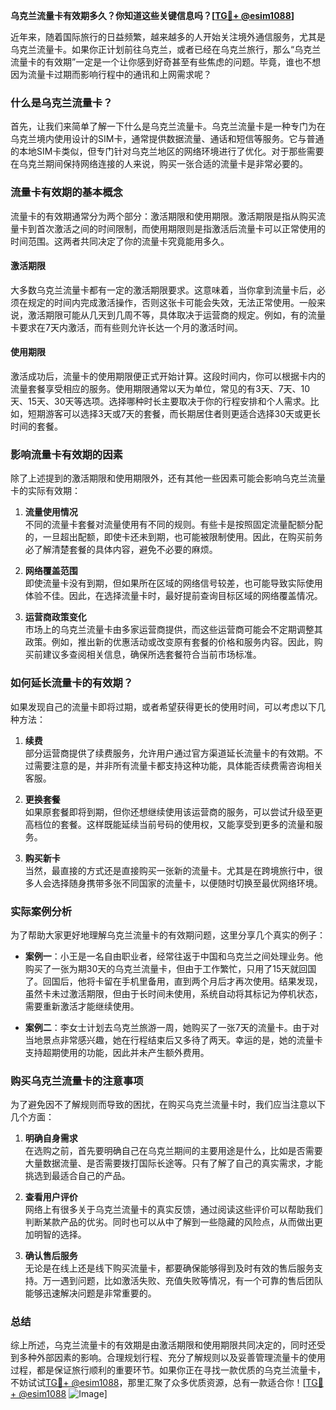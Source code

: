 **乌克兰流量卡有效期多久？你知道这些关键信息吗？[[TG💪+ @esim1088](https://t.me/s/esim1088)]**

近年来，随着国际旅行的日益频繁，越来越多的人开始关注境外通信服务，尤其是乌克兰流量卡。如果你正计划前往乌克兰，或者已经在乌克兰旅行，那么“乌克兰流量卡的有效期”一定是一个让你感到好奇甚至有些焦虑的问题。毕竟，谁也不想因为流量卡过期而影响行程中的通讯和上网需求呢？

### 什么是乌克兰流量卡？

首先，让我们来简单了解一下什么是乌克兰流量卡。乌克兰流量卡是一种专门为在乌克兰境内使用设计的SIM卡，通常提供数据流量、通话和短信等服务。它与普通的本地SIM卡类似，但专门针对乌克兰地区的网络环境进行了优化。对于那些需要在乌克兰期间保持网络连接的人来说，购买一张合适的流量卡是非常必要的。

### 流量卡有效期的基本概念

流量卡的有效期通常分为两个部分：激活期限和使用期限。激活期限是指从购买流量卡到首次激活之间的时间限制，而使用期限则是指激活后流量卡可以正常使用的时间范围。这两者共同决定了你的流量卡究竟能用多久。

#### 激活期限

大多数乌克兰流量卡都有一定的激活期限要求。这意味着，当你拿到流量卡后，必须在规定的时间内完成激活操作，否则这张卡可能会失效，无法正常使用。一般来说，激活期限可能从几天到几周不等，具体取决于运营商的规定。例如，有的流量卡要求在7天内激活，而有些则允许长达一个月的激活时间。

#### 使用期限

激活成功后，流量卡的使用期限便正式开始计算。这段时间内，你可以根据卡内的流量套餐享受相应的服务。使用期限通常以天为单位，常见的有3天、7天、10天、15天、30天等选项。选择哪种时长主要取决于你的行程安排和个人需求。比如，短期游客可以选择3天或7天的套餐，而长期居住者则更适合选择30天或更长时间的套餐。

### 影响流量卡有效期的因素

除了上述提到的激活期限和使用期限外，还有其他一些因素可能会影响乌克兰流量卡的实际有效期：

1. **流量使用情况**  
   不同的流量卡套餐对流量使用有不同的规则。有些卡是按照固定流量配额分配的，一旦超出配额，即使卡还未到期，也可能被限制使用。因此，在购买前务必了解清楚套餐的具体内容，避免不必要的麻烦。

2. **网络覆盖范围**  
   即使流量卡没有到期，但如果所在区域的网络信号较差，也可能导致实际使用体验不佳。因此，在选择流量卡时，最好提前查询目标区域的网络覆盖情况。

3. **运营商政策变化**  
   市场上的乌克兰流量卡由多家运营商提供，而这些运营商可能会不定期调整其政策。例如，推出新的优惠活动或改变原有套餐的价格和服务内容。因此，购买前建议多查阅相关信息，确保所选套餐符合当前市场标准。

### 如何延长流量卡的有效期？

如果发现自己的流量卡即将过期，或者希望获得更长的使用时间，可以考虑以下几种方法：

1. **续费**  
   部分运营商提供了续费服务，允许用户通过官方渠道延长流量卡的有效期。不过需要注意的是，并非所有流量卡都支持这种功能，具体能否续费需咨询相关客服。

2. **更换套餐**  
   如果原套餐即将到期，但你还想继续使用该运营商的服务，可以尝试升级至更高档位的套餐。这样既能延续当前号码的使用权，又能享受到更多的流量和服务。

3. **购买新卡**  
   当然，最直接的方式还是直接购买一张新的流量卡。尤其是在跨境旅行中，很多人会选择随身携带多张不同国家的流量卡，以便随时切换至最优网络环境。

### 实际案例分析

为了帮助大家更好地理解乌克兰流量卡的有效期问题，这里分享几个真实的例子：

- **案例一**：小王是一名自由职业者，经常往返于中国和乌克兰之间处理业务。他购买了一张为期30天的乌克兰流量卡，但由于工作繁忙，只用了15天就回国了。回国后，他将卡留在手机里备用，直到两个月后才再次使用。结果发现，虽然卡未过激活期限，但由于长时间未使用，系统自动将其标记为停机状态，需要重新激活才能继续使用。

- **案例二**：李女士计划去乌克兰旅游一周，她购买了一张7天的流量卡。由于对当地景点非常感兴趣，她在行程结束后又多待了两天。幸运的是，她的流量卡支持超期使用的功能，因此并未产生额外费用。

### 购买乌克兰流量卡的注意事项

为了避免因不了解规则而导致的困扰，在购买乌克兰流量卡时，我们应当注意以下几个方面：

1. **明确自身需求**  
   在选购之前，首先要明确自己在乌克兰期间的主要用途是什么，比如是否需要大量数据流量、是否需要拨打国际长途等。只有了解了自己的真实需求，才能挑选到最适合自己的产品。

2. **查看用户评价**  
   网络上有很多关于乌克兰流量卡的真实反馈，通过阅读这些评价可以帮助我们判断某款产品的优劣。同时也可以从中了解到一些隐藏的风险点，从而做出更加明智的选择。

3. **确认售后服务**  
   无论是在线上还是线下购买流量卡，都要确保能够得到及时有效的售后服务支持。万一遇到问题，比如激活失败、充值失败等情况，有一个可靠的售后团队能够迅速解决问题是非常重要的。

### 总结

综上所述，乌克兰流量卡的有效期是由激活期限和使用期限共同决定的，同时还受到多种外部因素的影响。合理规划行程、充分了解规则以及妥善管理流量卡的使用过程，都是保证旅行顺利的重要环节。如果你正在寻找一款优质的乌克兰流量卡，不妨试试[TG💪+ @esim1088](https://t.me/s/esim1088)，那里汇聚了众多优质资源，总有一款适合你！[[TG💪+ @esim1088](https://t.me/s/esim1088) ![Image](https://i.postimg.cc/4NQfJmqS/Snipaste-2025-05-13-00-14-12.png)]